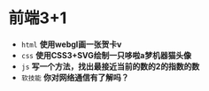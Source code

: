 # 前端3+1
- `html` **使用webgl画一张贺卡v**
- `css` **使用CSS3+SVG绘制一只哆啦a梦机器猫头像**
- `js` **写一个方法，找出最接近当前的数的2的指数的数**
- `软技能` **你对网络通信有了解吗？**

